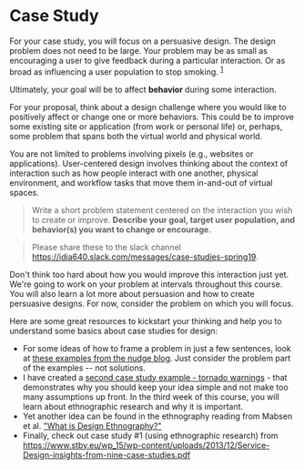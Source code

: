# Case Study

For your case study, you will focus on a persuasive design. The design problem does not need to be large. Your problem may be as small as encouraging a user to give feedback during a particular interaction. Or as broad as influencing a user population to stop smoking. <sup>[1](#myfootnote1)</sup>

Ultimately, your goal will be to affect **behavior** during some interaction.

For your proposal, think about a design challenge where you would like to positively affect or change one or more behaviors. This could be to improve some existing site or application (from work or personal life) or, perhaps, some problem that spans both the virtual world and physical world.

You are not limited to problems involving pixels (e.g., websites or applications). User-centered design involves thinking about the context of interaction such as how people interact with one another, physical environment, and workflow tasks that move them in-and-out of virtual spaces.

> Write a short problem statement centered on the interaction you wish to create or improve.  **Describe your goal, target user population, and behavior(s) you want to change or encourage.**

> Please share these to the slack channel https://idia640.slack.com/messages/case-studies-spring19.

Don't think too hard about how you would improve this interaction just yet. We're going to work on your problem at intervals throughout this course. You will also learn a lot more about persuasion and how to create persuasive designs. For now, consider the problem on which you will focus.

Here are some great resources to kickstart your thinking and help you to understand some basics about case studies for design: 
- For some ideas of how to frame a problem in just a few sentences, look at [these examples from the nudge blog](https://nudges.files.wordpress.com/2008/04/our-dozen-nudges1.pdf
). Just consider the problem part of the examples -- not solutions.
- I have created a [second case study example - tornado warnings](example-case-study-idea.md) - that demonstrates why you should keep your idea simple and not make too many assumptions up front. In the third week of this course, you will learn about ethnographic research and why it is important.
- Yet another idea can be found in the ethnography reading from Mabsen et al. ["What is Design Ethnography?"](https://www.dropbox.com/s/pneg5f2glxz5yrr/WhatisDE.pdf?dl=0)
- Finally, check out case study #1 (using ethnographic research) from https://www.stby.eu/wp_15/wp-content/uploads/2013/12/Service-Design-insights-from-nine-case-studies.pdf
